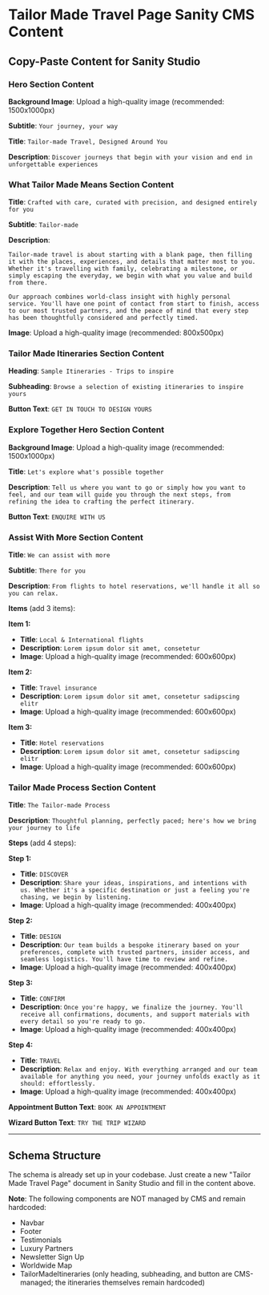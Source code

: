 # Tailor Made Travel Page Sanity CMS Content

## Copy-Paste Content for Sanity Studio

### Hero Section Content

**Background Image**: Upload a high-quality image (recommended: 1500x1000px)

**Subtitle**: `Your journey, your way`

**Title**: `Tailor-made Travel, Designed Around You`

**Description**: `Discover journeys that begin with your vision and end in unforgettable experiences`

### What Tailor Made Means Section Content

**Title**: `Crafted with care, curated with precision, and designed entirely for you`

**Subtitle**: `Tailor-made`

**Description**: 
```
Tailor-made travel is about starting with a blank page, then filling it with the places, experiences, and details that matter most to you. Whether it's travelling with family, celebrating a milestone, or simply escaping the everyday, we begin with what you value and build from there.

Our approach combines world-class insight with highly personal service. You'll have one point of contact from start to finish, access to our most trusted partners, and the peace of mind that every step has been thoughtfully considered and perfectly timed.
```

**Image**: Upload a high-quality image (recommended: 800x500px)

### Tailor Made Itineraries Section Content

**Heading**: `Sample Itineraries - Trips to inspire`

**Subheading**: `Browse a selection of existing itineraries to inspire yours`

**Button Text**: `GET IN TOUCH TO DESIGN YOURS`

### Explore Together Hero Section Content

**Background Image**: Upload a high-quality image (recommended: 1500x1000px)

**Title**: `Let's explore what's possible together`

**Description**: `Tell us where you want to go or simply how you want to feel, and our team will guide you through the next steps, from refining the idea to crafting the perfect itinerary.`

**Button Text**: `ENQUIRE WITH US`

### Assist With More Section Content

**Title**: `We can assist with more`

**Subtitle**: `There for you`

**Description**: `From flights to hotel reservations, we'll handle it all so you can relax.`

**Items** (add 3 items):

**Item 1:**
- **Title**: `Local & International flights`
- **Description**: `Lorem ipsum dolor sit amet, consetetur`
- **Image**: Upload a high-quality image (recommended: 600x600px)

**Item 2:**
- **Title**: `Travel insurance`
- **Description**: `Lorem ipsum dolor sit amet, consetetur sadipscing elitr`
- **Image**: Upload a high-quality image (recommended: 600x600px)

**Item 3:**
- **Title**: `Hotel reservations`
- **Description**: `Lorem ipsum dolor sit amet, consetetur sadipscing elitr`
- **Image**: Upload a high-quality image (recommended: 600x600px)

### Tailor Made Process Section Content

**Title**: `The Tailor-made Process`

**Description**: `Thoughtful planning, perfectly paced; here's how we bring your journey to life`

**Steps** (add 4 steps):

**Step 1:**
- **Title**: `DISCOVER`
- **Description**: `Share your ideas, inspirations, and intentions with us. Whether it's a specific destination or just a feeling you're chasing, we begin by listening.`
- **Image**: Upload a high-quality image (recommended: 400x400px)

**Step 2:**
- **Title**: `DESIGN`
- **Description**: `Our team builds a bespoke itinerary based on your preferences, complete with trusted partners, insider access, and seamless logistics. You'll have time to review and refine.`
- **Image**: Upload a high-quality image (recommended: 400x400px)

**Step 3:**
- **Title**: `CONFIRM`
- **Description**: `Once you're happy, we finalize the journey. You'll receive all confirmations, documents, and support materials with every detail so you're ready to go.`
- **Image**: Upload a high-quality image (recommended: 400x400px)

**Step 4:**
- **Title**: `TRAVEL`
- **Description**: `Relax and enjoy. With everything arranged and our team available for anything you need, your journey unfolds exactly as it should: effortlessly.`
- **Image**: Upload a high-quality image (recommended: 400x400px)

**Appointment Button Text**: `BOOK AN APPOINTMENT`

**Wizard Button Text**: `TRY THE TRIP WIZARD`

---

## Schema Structure

The schema is already set up in your codebase. Just create a new "Tailor Made Travel Page" document in Sanity Studio and fill in the content above.

**Note**: The following components are NOT managed by CMS and remain hardcoded:
- Navbar
- Footer
- Testimonials
- Luxury Partners
- Newsletter Sign Up
- Worldwide Map
- TailorMadeItineraries (only heading, subheading, and button are CMS-managed; the itineraries themselves remain hardcoded) 
